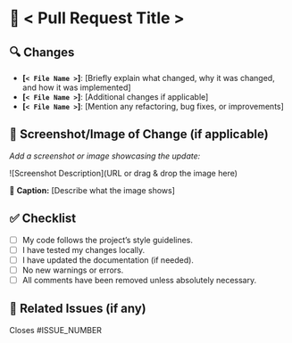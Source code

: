 # 🚀 < Pull Request Title >  

## 🔍 Changes  

- **[`< File Name >`]**: [Briefly explain what changed, why it was changed, and how it was implemented]  
- **[`< File Name >`]**: [Additional changes if applicable]  
- **[`< File Name >`]**: [Mention any refactoring, bug fixes, or improvements]  

## 📸 Screenshot/Image of Change (if applicable)  

_Add a screenshot or image showcasing the update:_  

![Screenshot Description](URL or drag & drop the image here)  

📌 **Caption:** [Describe what the image shows]  

## ✅ Checklist  

- [ ] My code follows the project’s style guidelines.
- [ ] I have tested my changes locally.
- [ ] I have updated the documentation (if needed).
- [ ] No new warnings or errors.
- [ ] All comments have been removed unless absolutely necessary.

## 🔗 Related Issues (if any)  

Closes #ISSUE_NUMBER  
